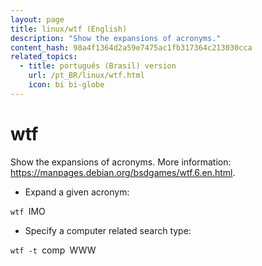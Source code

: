 ```yaml
---
layout: page
title: linux/wtf (English)
description: "Show the expansions of acronyms."
content_hash: 98a4f1364d2a59e7475ac1fb317364c213030cca
related_topics:
  - title: português (Brasil) version
    url: /pt_BR/linux/wtf.html
    icon: bi bi-globe
---
```

# wtf

Show the expansions of acronyms.
More information: <https://manpages.debian.org/bsdgames/wtf.6.en.html>.

- Expand a given acronym:

`wtf `<span class="tldr-var badge badge-pill bg-dark-lm bg-white-dm text-white-lm text-dark-dm font-weight-bold">IMO</span>

- Specify a computer related search type:

`wtf -t `<span class="tldr-var badge badge-pill bg-dark-lm bg-white-dm text-white-lm text-dark-dm font-weight-bold">comp</span>` `<span class="tldr-var badge badge-pill bg-dark-lm bg-white-dm text-white-lm text-dark-dm font-weight-bold">WWW</span>
